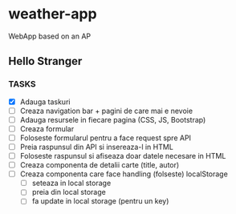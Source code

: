 # weather-app

WebApp based on an AP

## Hello Stranger

### TASKS
- [x] Adauga taskuri
- [ ] Creaza navigation bar + pagini de care mai e nevoie
- [ ] Adauga resursele in fiecare pagina (CSS, JS, Bootstrap)
- [ ] Creaza formular
- [ ] Foloseste formularul pentru a face request spre API
- [ ] Preia raspunsul din API si insereaza-l in HTML
- [ ] Foloseste raspunsul si afiseaza doar datele necesare in HTML
- [ ] Creaza componenta de detalii carte (title, autor)
- [ ] Creaza componenta care face handling (folseste) localStorage
  - [ ] seteaza in local storage
  - [ ] preia din local storage
  - [ ] fa update in local storage (pentru un key)